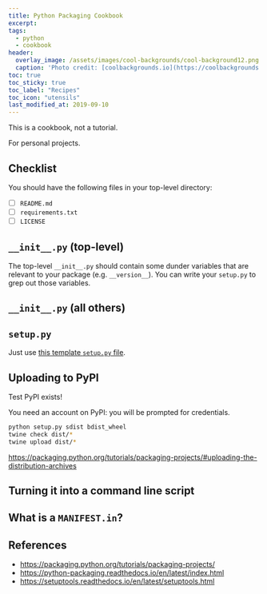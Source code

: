 ```yaml
---
title: Python Packaging Cookbook
excerpt:
tags:
  - python
  - cookbook
header:
  overlay_image: /assets/images/cool-backgrounds/cool-background12.png
  caption: 'Photo credit: [coolbackgrounds.io](https://coolbackgrounds.io/)'
toc: true
toc_sticky: true
toc_label: "Recipes"
toc_icon: "utensils"
last_modified_at: 2019-09-10
---
```


This is a cookbook, not a tutorial.

For personal projects.

## Checklist

You should have the following files in your top-level directory:

- [ ] `README.md`
- [ ] `requirements.txt`
- [ ] `LICENSE`

## `__init__.py` (top-level)

The top-level `__init__.py` should contain some dunder variables that are
relevant to your package (e.g. `__version__`). You can write your `setup.py`
to grep out those variables.

## `__init__.py` (all others)

## `setup.py`

Just use [this template `setup.py`
file](https://gist.github.com/eigenfoo/8b644ca6518041e1742d1a7ca5739266).

<script src="https://gist.github.com/eigenfoo/8b644ca6518041e1742d1a7ca5739266.js"></script>

## Uploading to PyPI

Test PyPI exists!

You need an account on PyPI: you will be prompted for credentials.

```bash
python setup.py sdist bdist_wheel
twine check dist/*
twine upload dist/*
```

https://packaging.python.org/tutorials/packaging-projects/#uploading-the-distribution-archives

## Turning it into a command line script

## What is a `MANIFEST.in`?

## References

- https://packaging.python.org/tutorials/packaging-projects/
- https://python-packaging.readthedocs.io/en/latest/index.html
- https://setuptools.readthedocs.io/en/latest/setuptools.html


